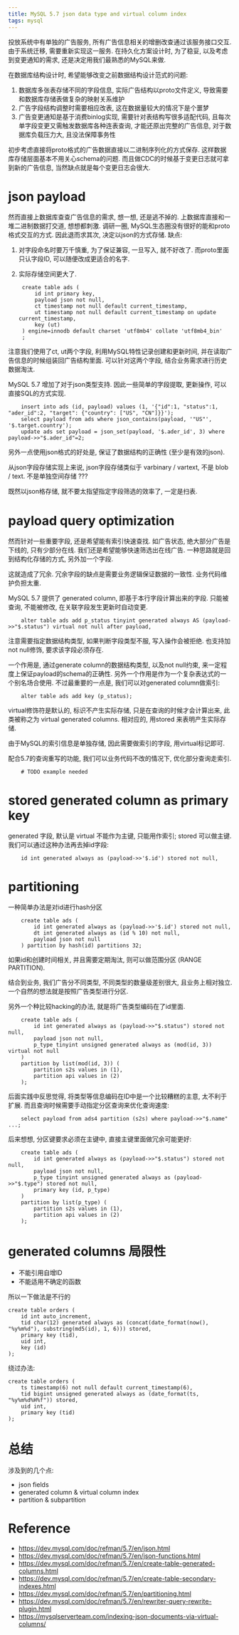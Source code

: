 ```yaml
---
title: MySQL 5.7 json data type and virtual column index
tags: mysql
---
```


投放系统中有单独的广告服务, 所有广告信息相关的增删改查通过该服务接口交互.
由于系统迁移, 需要重新实现这一服务.
在持久化方案设计时, 为了稳妥, 以及考虑到变更通知的需求, 还是决定用我们最熟悉的MySQL来做.

在数据库结构设计时, 希望能够改变之前数据结构设计范式的问题:

1. 数据库多张表存储不同的字段信息, 实际广告结构以proto文件定义, 导致需要和数据库存储表做复杂的映射关系维护
2. 广告字段结构调整时需要相应改表, 这在数据量较大的情况下是个噩梦
3. 广告变更通知是基于消费binlog实现, 需要针对表结构写很多适配代码, 且每次单字段变更又需触发数据库各种连表查询, 才能还原出完整的广告信息, 对于数据库负载压力大, 且没法保障事务性

初步考虑直接将proto格式的广告数据直接以二进制序列化的方式保存.
这样数据库存储层面基本不用关心schema的问题.
而且做CDC的时候基于变更日志就可拿到新的广告信息, 当然缺点就是每个变更日志会很大.

# json payload

然而直接上数据库查查广告信息的需求, 想一想, 还是逃不掉的. 上数据库直接和一堆二进制数据打交道, 想想都刺激.
调研一圈, MySQL生态圈没有很好的能和proto格式交互的方式. 因此退而求其次, 决定以json的方式存储. 缺点:

1. 对字段命名时要万千慎重, 为了保证兼容, 一旦写入, 就不好改了. 而proto里面只认字段ID, 可以随便改成更适合的名字.
2. 实际存储空间更大了.


        create table ads (
            id int primary key,
            payload json not null,
            ct timestamp not null default current_timestamp,
            ut timestamp not null default current_timestamp on update current_timestamp,
            key (ut)
        ) engine=innodb default charset 'utf8mb4' collate 'utf8mb4_bin'
        ;

注意我们使用了ct, ut两个字段, 利用MySQL特性记录创建和更新时间, 并在读取广告信息的时候组装回广告结构里面. 可以针对这两个字段, 结合业务需求进行历史数据淘汰.

MySQL 5.7 增加了对于json类型支持. 因此一些简单的字段提取, 更新操作, 可以直接SQL的方式实现.

        insert into ads (id, payload) values (1, '{"id":1, "status":1, "ader_id":2, "target": {"country": ["US", "CN"]}}');
        select payload from ads where json_contains(payload, '"US"', '$.target.country');
        update ads set payload = json_set(payload, '$.ader_id', 3) where payload->>"$.ader_id"=2;

另外一点使用json格式的好处是, 保证了数据结构的正确性 (至少是有效的json).

从json字段存储实现上来说, json字段存储类似于 varbinary / vartext, 不是 blob / text.
不是单独空间存储 ???

既然以json格存储, 就不要太指望指定字段筛选的效率了, 一定是扫表.

# payload query optimization

然而针对一些重要字段, 还是希望能有索引快速查找.
如广告状态, 绝大部分广告是下线的, 只有少部分在线.
我们还是希望能够快速筛选出在线广告. 一种思路就是回到结构化存储的方式, 另外加一个字段.

这就造成了冗余. 冗余字段的缺点是需要业务逻辑保证数据的一致性. 业务代码维护负担太重.

MySQL 5.7 提供了 generated column, 即基于本行字段计算出来的字段.
只能被查询, 不能被修改, 在关联字段发生更新时自动变更.

        alter table ads add p_status tinyint generated always AS (payload->>"$.status") virtual not null after payload,

注意需要指定数据结构类型, 如果判断字段类型不服, 写入操作会被拒绝. 也支持加not null修饰, 要求该字段必须存在.

一个作用是, 通过generate column的数据结构类型, 以及not null约束, 来一定程度上保证payload的schema的正确性.
另外一个作用是作为一个复杂表达式的一个别名场合使用. 不过最重要的一点是, 我们可以对generated column做索引:

        alter table ads add key (p_status);

virtual修饰符是默认的, 标识不产生实际存储, 只是在查询的时候才会计算出来, 此类被称之为 virtual generated columns.
相对应的, 用stored 来表明产生实际存储.

由于MySQL的索引信息是单独存储, 因此需要做索引的字段, 用virtual标记即可.

配合5.7的查询重写的功能, 我们可以业务代码不改的情况下, 优化部分查询走索引.

        # TODO example needed

# stored generated column as primary key

generated 字段, 默认是 virtual 不能作为主键, 只能用作索引; stored 可以做主键.
我们可以通过这种办法再去掉id字段:
   
        id int generated always as (payload->>'$.id') stored not null,

# partitioning

一种简单办法是对id进行hash分区
       
        create table ads (
            id int generated always as (payload->>'$.id') stored not null,
            dt int generated always as (id % 10) not null,
            payload json not null
        ) partition by hash(id) partitions 32;
       
如果id和创建时间相关, 并且需要定期淘汰, 则可以做范围分区 (RANGE PARTITION).

结合到业务, 我们广告分不同类型, 不同类型的数量级差别很大, 且业务上相对独立. 一个自然的想法就是按照广告类型进行分区.

另外一个种比较hacking的办法, 就是将广告类型编码在了id里面.

        create table ads (
            id int generated always as (payload->>"$.status") stored not null,
            payload json not null,
            p_type tinyint unsigned generated always as (mod(id, 3)) virtual not null
        )
        partition by list(mod(id, 3)) (
            partition s2s values in (1),
            partition api values in (2)
        );

后面实践中反思觉得, 将类型等信息编码在ID中是一个比较糟糕的主意, 太不利于扩展. 而且查询时候需要手动指定分区查询来优化查询速度:

        select payload from ads4 partition (s2s) where payload->>"$.name" ...;

后来想想, 分区键要求必须在主键中, 直接主键里面做冗余可能更好:

        create table ads (
            id int generated always as (payload->>"$.status") stored not null,
            payload json not null,
            p_type tinyint unsigned generated always as (payload->>"$.type") stored not null,
            primary key (id, p_type)
        )
        partition by list(p_type) (
            partition s2s values in (1),
            partition api values in (2)
        );

# generated columns 局限性

- 不能引用自增ID
- 不能适用不确定的函数

所以一下做法是不行的

    create table orders (
        id int auto_increment,
        tid char(12) generated always as (concat(date_format(now(), "%y%m%d"), substring(md5(id), 1, 6))) stored,
        primary key (tid),
        uid int,
        key (id)
    );

绕过办法:

    create table orders (
        ts timestamp(6) not null default current_timestamp(6),
        tid bigint unsigned generated always as (date_format(ts, "%y%m%d%H%f")) stored,
        uid int,
        primary key (tid)
    );

# 总结

涉及到的几个点:

- json fields
- generated column & virtual column index
- partition & subpartition

# Reference

- <https://dev.mysql.com/doc/refman/5.7/en/json.html>
- <https://dev.mysql.com/doc/refman/5.7/en/json-functions.html>
- <https://dev.mysql.com/doc/refman/5.7/en/create-table-generated-columns.html>
- <https://dev.mysql.com/doc/refman/5.7/en/create-table-secondary-indexes.html>
- <https://dev.mysql.com/doc/refman/5.7/en/partitioning.html>
- <https://dev.mysql.com/doc/refman/5.7/en/rewriter-query-rewrite-plugin.html>
- <https://mysqlserverteam.com/indexing-json-documents-via-virtual-columns/>



